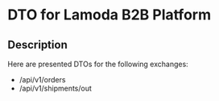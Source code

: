 DTO for Lamoda B2B Platform
===========================

## Description

Here are presented DTOs for the following exchanges:
* /api/v1/orders 
* /api/v1/shipments/out